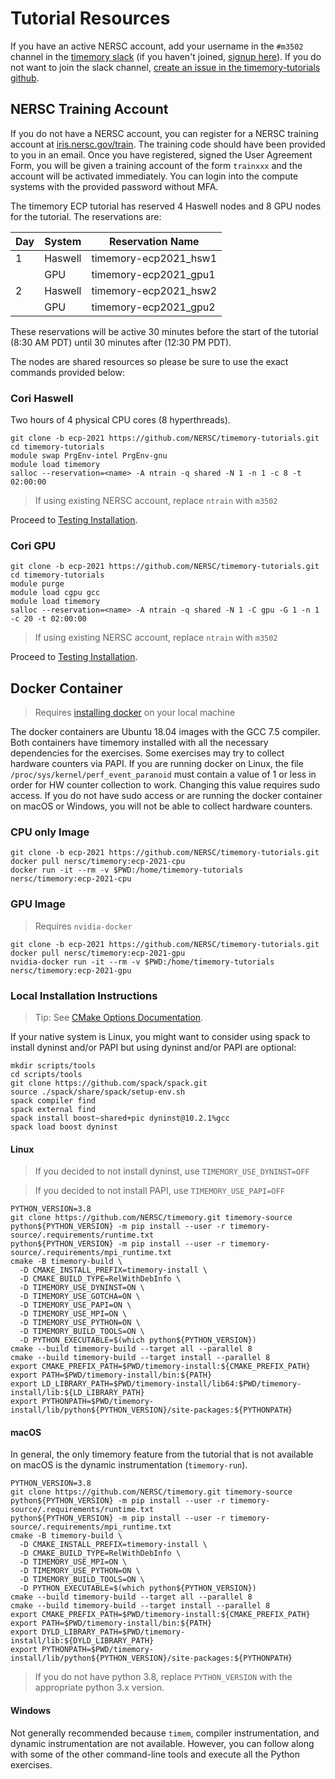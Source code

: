 # Tutorial Resources

If you have an active NERSC account, add your username in the `#m3502` channel in the
[timemory slack](https://timemory.slack.com/)
(if you haven't joined, [signup here](https://join.slack.com/t/timemory/signup)).
If you do not want to join the slack channel,
[create an issue in the timemory-tutorials github](https://github.com/NERSC/timemory-tutorials/issues/new).

## NERSC Training Account

If you do not have a NERSC account,
you can register for a NERSC training account at [iris.nersc.gov/train](https://iris.nersc.gov/train).
The training code should have been provided to you in an email. Once you have registered, signed the
User Agreement Form, you will be given a training account of the form `trainxxx` and the account
will be activated immediately. You can login into the compute systems with the provided password without MFA.

The timemory ECP tutorial has reserved 4 Haswell nodes and 8 GPU nodes for the tutorial. The reservations are:

| Day | System  | Reservation Name      |
| --- | ------- | --------------------- |
| 1   | Haswell | timemory-ecp2021_hsw1 |
|     | GPU     | timemory-ecp2021_gpu1 |
| 2   | Haswell | timemory-ecp2021_hsw2 |
|     | GPU     | timemory-ecp2021_gpu2 |

These reservations will be active 30 minutes before the start of the tutorial (8:30 AM PDT) until 30 minutes after (12:30 PM PDT).

The nodes are shared resources so please be sure to use the exact commands provided below:

### Cori Haswell

Two hours of 4 physical CPU cores (8 hyperthreads).

```console
git clone -b ecp-2021 https://github.com/NERSC/timemory-tutorials.git
cd timemory-tutorials
module swap PrgEnv-intel PrgEnv-gnu
module load timemory
salloc --reservation=<name> -A ntrain -q shared -N 1 -n 1 -c 8 -t 02:00:00
```

> If using existing NERSC account, replace `ntrain` with `m3502`

Proceed to [Testing Installation](testing.md).

### Cori GPU

```console
git clone -b ecp-2021 https://github.com/NERSC/timemory-tutorials.git
cd timemory-tutorials
module purge
module load cgpu gcc
module load timemory
salloc --reservation=<name> -A ntrain -q shared -N 1 -C gpu -G 1 -n 1 -c 20 -t 02:00:00
```

> If using existing NERSC account, replace `ntrain` with `m3502`

Proceed to [Testing Installation](testing.md).

## Docker Container

> Requires [installing docker](https://docs.docker.com/get-docker/) on your local machine

The docker containers are Ubuntu 18.04 images with the GCC 7.5 compiler.
Both containers have timemory installed with all the necessary dependencies for the exercises.
Some exercises may try to collect hardware counters via PAPI. If you are running docker
on Linux, the file `/proc/sys/kernel/perf_event_paranoid` must contain a value of 1 or less
in order for HW counter collection to work. Changing this value requires sudo access.
If you do not have sudo access or are running the docker container on macOS or Windows,
you will not be able to collect hardware counters.

### CPU only Image

```console
git clone -b ecp-2021 https://github.com/NERSC/timemory-tutorials.git
docker pull nersc/timemory:ecp-2021-cpu
docker run -it --rm -v $PWD:/home/timemory-tutorials nersc/timemory:ecp-2021-cpu
```

### GPU Image

> Requires `nvidia-docker`

```console
git clone -b ecp-2021 https://github.com/NERSC/timemory-tutorials.git
docker pull nersc/timemory:ecp-2021-gpu
nvidia-docker run -it --rm -v $PWD:/home/timemory-tutorials nersc/timemory:ecp-2021-gpu
```

### Local Installation Instructions

> Tip: See [CMake Options Documentation](https://timemory.readthedocs.io/en/develop/installation.html#cmake-options).

If your native system is Linux, you might want to consider using spack to install
dyninst and/or PAPI but using dyninst and/or PAPI are optional:

```console
mkdir scripts/tools
cd scripts/tools
git clone https://github.com/spack/spack.git
source ./spack/share/spack/setup-env.sh
spack compiler find
spack external find
spack install boost~shared+pic dyninst@10.2.1%gcc
spack load boost dyninst
```

#### Linux

> If you decided to not install dyninst, use `TIMEMORY_USE_DYNINST=OFF`

> If you decided to not install PAPI, use `TIMEMORY_USE_PAPI=OFF`

```console
PYTHON_VERSION=3.8
git clone https://github.com/NERSC/timemory.git timemory-source
python${PYTHON_VERSION} -m pip install --user -r timemory-source/.requirements/runtime.txt
python${PYTHON_VERSION} -m pip install --user -r timemory-source/.requirements/mpi_runtime.txt
cmake -B timemory-build \
  -D CMAKE_INSTALL_PREFIX=timemory-install \
  -D CMAKE_BUILD_TYPE=RelWithDebInfo \
  -D TIMEMORY_USE_DYNINST=ON \
  -D TIMEMORY_USE_GOTCHA=ON \
  -D TIMEMORY_USE_PAPI=ON \
  -D TIMEMORY_USE_MPI=ON \
  -D TIMEMORY_USE_PYTHON=ON \
  -D TIMEMORY_BUILD_TOOLS=ON \
  -D PYTHON_EXECUTABLE=$(which python${PYTHON_VERSION})
cmake --build timemory-build --target all --parallel 8
cmake --build timemory-build --target install --parallel 8
export CMAKE_PREFIX_PATH=$PWD/timemory-install:${CMAKE_PREFIX_PATH}
export PATH=$PWD/timemory-install/bin:${PATH}
export LD_LIBRARY_PATH=$PWD/timemory-install/lib64:$PWD/timemory-install/lib:${LD_LIBRARY_PATH}
export PYTHONPATH=$PWD/timemory-install/lib/python${PYTHON_VERSION}/site-packages:${PYTHONPATH}
```

#### macOS

In general, the only timemory feature from the tutorial that is not available on macOS is the dynamic instrumentation (`timemory-run`).

```console
PYTHON_VERSION=3.8
git clone https://github.com/NERSC/timemory.git timemory-source
python${PYTHON_VERSION} -m pip install --user -r timemory-source/.requirements/runtime.txt
python${PYTHON_VERSION} -m pip install --user -r timemory-source/.requirements/mpi_runtime.txt
cmake -B timemory-build \
  -D CMAKE_INSTALL_PREFIX=timemory-install \
  -D CMAKE_BUILD_TYPE=RelWithDebInfo \
  -D TIMEMORY_USE_MPI=ON \
  -D TIMEMORY_USE_PYTHON=ON \
  -D TIMEMORY_BUILD_TOOLS=ON \
  -D PYTHON_EXECUTABLE=$(which python${PYTHON_VERSION})
cmake --build timemory-build --target all --parallel 8
cmake --build timemory-build --target install --parallel 8
export CMAKE_PREFIX_PATH=$PWD/timemory-install:${CMAKE_PREFIX_PATH}
export PATH=$PWD/timemory-install/bin:${PATH}
export DYLD_LIBRARY_PATH=$PWD/timemory-install/lib:${DYLD_LIBRARY_PATH}
export PYTHONPATH=$PWD/timemory-install/lib/python${PYTHON_VERSION}/site-packages:${PYTHONPATH}
```

> If you do not have python 3.8, replace `PYTHON_VERSION` with the appropriate python 3.x version.

#### Windows

Not generally recommended because `timem`, compiler instrumentation, and dynamic instrumentation are not available.
However, you can follow along with some of the other command-line tools and execute all the Python exercises.

